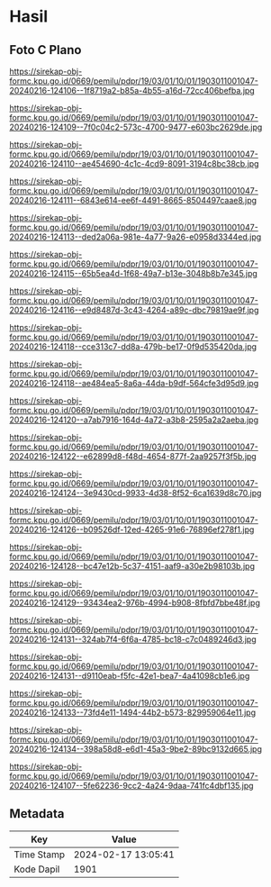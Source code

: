 # Hasil

## Foto C Plano

https://sirekap-obj-formc.kpu.go.id/0669/pemilu/pdpr/19/03/01/10/01/1903011001047-20240216-124106--1f8719a2-b85a-4b55-a16d-72cc406befba.jpg

https://sirekap-obj-formc.kpu.go.id/0669/pemilu/pdpr/19/03/01/10/01/1903011001047-20240216-124109--7f0c04c2-573c-4700-9477-e603bc2629de.jpg

https://sirekap-obj-formc.kpu.go.id/0669/pemilu/pdpr/19/03/01/10/01/1903011001047-20240216-124110--ae454690-4c1c-4cd9-8091-3194c8bc38cb.jpg

https://sirekap-obj-formc.kpu.go.id/0669/pemilu/pdpr/19/03/01/10/01/1903011001047-20240216-124111--6843e614-ee6f-4491-8665-8504497caae8.jpg

https://sirekap-obj-formc.kpu.go.id/0669/pemilu/pdpr/19/03/01/10/01/1903011001047-20240216-124113--ded2a06a-981e-4a77-9a26-e0958d3344ed.jpg

https://sirekap-obj-formc.kpu.go.id/0669/pemilu/pdpr/19/03/01/10/01/1903011001047-20240216-124115--65b5ea4d-1f68-49a7-b13e-3048b8b7e345.jpg

https://sirekap-obj-formc.kpu.go.id/0669/pemilu/pdpr/19/03/01/10/01/1903011001047-20240216-124116--e9d8487d-3c43-4264-a89c-dbc79819ae9f.jpg

https://sirekap-obj-formc.kpu.go.id/0669/pemilu/pdpr/19/03/01/10/01/1903011001047-20240216-124118--cce313c7-dd8a-479b-be17-0f9d535420da.jpg

https://sirekap-obj-formc.kpu.go.id/0669/pemilu/pdpr/19/03/01/10/01/1903011001047-20240216-124118--ae484ea5-8a6a-44da-b9df-564cfe3d95d9.jpg

https://sirekap-obj-formc.kpu.go.id/0669/pemilu/pdpr/19/03/01/10/01/1903011001047-20240216-124120--a7ab7916-164d-4a72-a3b8-2595a2a2aeba.jpg

https://sirekap-obj-formc.kpu.go.id/0669/pemilu/pdpr/19/03/01/10/01/1903011001047-20240216-124122--e62899d8-f48d-4654-877f-2aa9257f3f5b.jpg

https://sirekap-obj-formc.kpu.go.id/0669/pemilu/pdpr/19/03/01/10/01/1903011001047-20240216-124124--3e9430cd-9933-4d38-8f52-6ca1639d8c70.jpg

https://sirekap-obj-formc.kpu.go.id/0669/pemilu/pdpr/19/03/01/10/01/1903011001047-20240216-124126--b09526df-12ed-4265-91e6-76896ef278f1.jpg

https://sirekap-obj-formc.kpu.go.id/0669/pemilu/pdpr/19/03/01/10/01/1903011001047-20240216-124128--bc47e12b-5c37-4151-aaf9-a30e2b98103b.jpg

https://sirekap-obj-formc.kpu.go.id/0669/pemilu/pdpr/19/03/01/10/01/1903011001047-20240216-124129--93434ea2-976b-4994-b908-8fbfd7bbe48f.jpg

https://sirekap-obj-formc.kpu.go.id/0669/pemilu/pdpr/19/03/01/10/01/1903011001047-20240216-124131--324ab7f4-6f6a-4785-bc18-c7c0489246d3.jpg

https://sirekap-obj-formc.kpu.go.id/0669/pemilu/pdpr/19/03/01/10/01/1903011001047-20240216-124131--d9110eab-f5fc-42e1-bea7-4a41098cb1e6.jpg

https://sirekap-obj-formc.kpu.go.id/0669/pemilu/pdpr/19/03/01/10/01/1903011001047-20240216-124133--73fd4e11-1494-44b2-b573-829959064e11.jpg

https://sirekap-obj-formc.kpu.go.id/0669/pemilu/pdpr/19/03/01/10/01/1903011001047-20240216-124134--398a58d8-e6d1-45a3-9be2-89bc9132d665.jpg

https://sirekap-obj-formc.kpu.go.id/0669/pemilu/pdpr/19/03/01/10/01/1903011001047-20240216-124107--5fe62236-9cc2-4a24-9daa-741fc4dbf135.jpg


## Metadata

| Key        | Value               |
| ---------- | ------------------- |
| Time Stamp | 2024-02-17 13:05:41 |
| Kode Dapil | 1901                |



